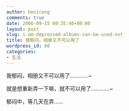 ```yaml
---
author: hesicong
comments: true
date: 2006-09-15 00:35:46+00:00
layout: post
slug: i-am-depressed-albums-can-be-used-not
title: 我郁闷，相册又不可以用了
wordpress_id: 60
categories:
- 生活
---
```



我郁闷，相册又不可以用了…………~

就是想重新弄一下嘛，就不可以用了…………~

郁闷中，等几天在弄……
